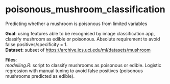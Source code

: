 # poisonous_mushroom_classification
Predicting whether a mushroom is poisonous from limited variables

**Goal**: using features able to be recognised by image classification app, classify mushroom as edible or poisonous. Absolute requirement to avoid false positives/specificity = 1.  
**Dataset**: subset of https://archive.ics.uci.edu/ml/datasets/mushroom 

**Files**:  
*modelling.R*: script to classify mushrooms as poisonous or edible. Logistic regression with manual tuning to avoid false positives (poisonous mushrooms predicted as edible).  
